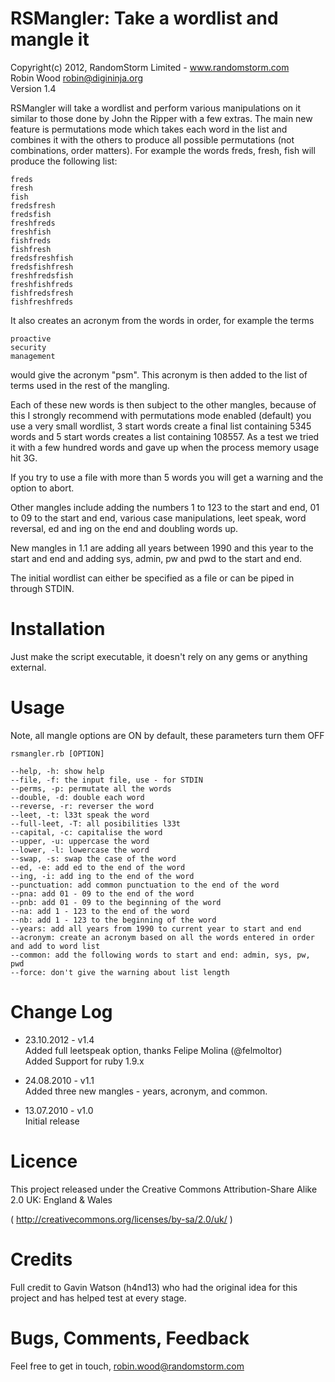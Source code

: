 RSMangler: Take a wordlist and mangle it
========================================

Copyright(c) 2012, RandomStorm Limited - www.randomstorm.com  
Robin Wood <robin@digininja.org>  
Version 1.4

RSMangler will take a wordlist and perform various manipulations on it similar
to those done by John the Ripper with a few extras. The main new feature is
permutations mode which takes each word in the list and combines it with the
others to produce all possible permutations (not combinations, order matters).
For example the words freds, fresh, fish will produce the following list:

```
freds
fresh
fish
fredsfresh
fredsfish
freshfreds
freshfish
fishfreds
fishfresh
fredsfreshfish
fredsfishfresh
freshfredsfish
freshfishfreds
fishfredsfresh
fishfreshfreds
```

It also creates an acronym from the words in order, for example the terms
```
proactive
security
management
```
would give the acronym "psm". This acronym is then added to the list of terms used
in the rest of the mangling.

Each of these new words is then subject to the other mangles, because of this I
strongly recommend with permutations mode enabled (default) you use a very small
wordlist, 3 start words create a final list containing 5345 words and 5 start
words creates a list containing 108557. As a test we tried it with a few hundred
words and gave up when the process memory usage hit 3G.

If you try to use a file with more than 5 words you will get a warning and the
option to abort.

Other mangles include adding the numbers 1 to 123 to the start and end, 01 to 09
to the start and end, various case manipulations, leet speak, word reversal, ed
and ing on the end and doubling words up.

New mangles in 1.1 are adding all years between 1990 and this year to the start
and end and adding sys, admin, pw and pwd to the start and end.

The initial wordlist can either be specified as a file or can be piped in
through STDIN.

Installation
============

Just make the script executable, it doesn't rely on any gems or anything
external.

Usage
=====

Note, all mangle options are ON by default, these parameters turn them OFF

```
rsmangler.rb [OPTION]

--help, -h: show help
--file, -f: the input file, use - for STDIN
--perms, -p: permutate all the words
--double, -d: double each word
--reverse, -r: reverser the word
--leet, -t: l33t speak the word
--full-leet, -T: all posibilities l33t
--capital, -c: capitalise the word
--upper, -u: uppercase the word
--lower, -l: lowercase the word
--swap, -s: swap the case of the word
--ed, -e: add ed to the end of the word
--ing, -i: add ing to the end of the word
--punctuation: add common punctuation to the end of the word
--pna: add 01 - 09 to the end of the word
--pnb: add 01 - 09 to the beginning of the word
--na: add 1 - 123 to the end of the word
--nb: add 1 - 123 to the beginning of the word
--years: add all years from 1990 to current year to start and end
--acronym: create an acronym based on all the words entered in order and add to word list
--common: add the following words to start and end: admin, sys, pw, pwd
--force: don't give the warning about list length
```

Change Log
==========

- 23.10.2012 - v1.4  
  Added full leetspeak option, thanks Felipe Molina (@felmoltor)  
  Added Support for ruby 1.9.x

- 24.08.2010 - v1.1  
  Added three new mangles - years, acronym, and common.

- 13.07.2010 - v1.0  
  Initial release

Licence
=======

This project released under the Creative Commons Attribution-Share Alike 2.0
UK: England & Wales

( http://creativecommons.org/licenses/by-sa/2.0/uk/ )

Credits
=======

Full credit to Gavin Watson (h4nd13) who had the original idea for this project and
has helped test at every stage.

Bugs, Comments, Feedback
========================

Feel free to get in touch, robin.wood@randomstorm.com

